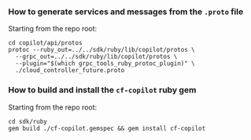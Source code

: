 ### How to generate services and messages from the `.proto` file

Starting from the repo root:
```
cd copilot/api/protos
protoc --ruby_out=../../sdk/ruby/lib/copilot/protos \
  --grpc_out=../../sdk/ruby/lib/copilot/protos \
  --plugin="$(which grpc_tools_ruby_protoc_plugin)" \
  ./cloud_controller_future.proto
```

### How to build and install the `cf-copilot` ruby gem

Starting from the repo root:
```
cd sdk/ruby
gem build ./cf-copilot.gemspec && gem install cf-copilot
```
